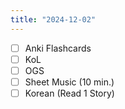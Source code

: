 ```yaml
---
title: "2024-12-02"
---
```


- [ ] Anki Flashcards
- [ ] KoL
- [ ] OGS
- [ ] Sheet Music (10 min.)
- [ ] Korean (Read 1 Story)